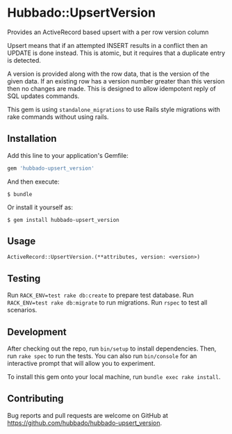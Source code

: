 # Hubbado::UpsertVersion

Provides an ActiveRecord based upsert with a per row version column

Upsert means that if an attempted INSERT results in a conflict then an UPDATE is done instead. This is atomic, but it requires that a duplicate entry is detected.

A version is provided along with the row data, that is the version of the given data. If an existing row has a version number greater than this version then no changes are made. This is designed to allow idempotent reply of SQL updates commands.

This gem is using `standalone_migrations` to use Rails style migrations with rake commands without using rails.

## Installation

Add this line to your application's Gemfile:

```ruby
gem 'hubbado-upsert_version'
```

And then execute:

    $ bundle

Or install it yourself as:

    $ gem install hubbado-upsert_version

## Usage

`ActiveRecord::UpsertVersion.(**attributes, version: <version>)`

## Testing

Run `RACK_ENV=test rake db:create` to prepare test database.
Run `RACK_ENV=test rake db:migrate` to run migrations.
Run `rspec` to test all scenarios.

## Development

After checking out the repo, run `bin/setup` to install dependencies. Then, run `rake spec` to run the tests. You can also run `bin/console` for an interactive prompt that will allow you to experiment.

To install this gem onto your local machine, run `bundle exec rake install`.

## Contributing

Bug reports and pull requests are welcome on GitHub at https://github.com/hubbado/hubbado-upsert_version.
